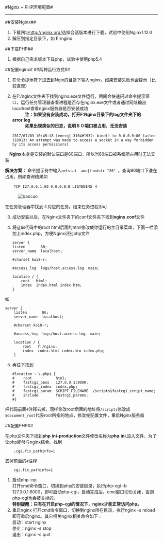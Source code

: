 #Nginx + PHP环境配置#
****
##安装Nginx##
1.	下载网址<http://nginx.org/>选择合适版本进行下载，试验中使用Nginx1.12.0  
2.	解压到指定目录下，如 F:/nginx

##下载PHP##
1.	根据自己需求版本下载php，试验中使用php5.4

##配置nginx#
##两种运行方式##
1.	在命令提示符下进去到Ngin的目录下输入nginx，如果安装失败也会提示（比较直观）  
2.	在F:/nginx文件夹下找到nginx.exe文件运行，期间会快速闪过命令提示窗口，运行任务管理器查看进程是否存在nginx.exe文件或者通过网址输出localhost查看nginx服务器是否安装成功  
 　　　**注：如果没有安装成功，打开F:Nginx目录下的log文件夹下的error.log  
 　　　如果出现类似的日志，说明８０端口被占用，无法安装**　　　　
	
    
		2017/07/03 10:45:18 [emerg] 3104#1932: bind() to 0.0.0.0:80 failed 　　
		(10013: An attempt was made to access a socket in a way forbidden by its access permissions)
        
 　**Nginx**本身是安装的默认端口是80端口，所以当80端口被系统所占用时无法安装  

**解决方案：** 命令提示符中输入`netstat -aon|findstr "80" `，查询80端口下谁在占用，例如查询结果如  

		TCP 127.0.0.1:80 0.0.0.0:0 LISTENING ４　　
　　　![baocuo](http://images.cnitblog.com/blog/433994/201309/11212431-34f1c558a528492fb4b9189b4c005b0f.jpg)　　　　

在任务管理器中找到４对应的任务，结束任务进程即可

3.	成功安装以后，在Nginx文件夹下的conf文件夹下找到**nginx.conf**文件  
4.	将这串代码中的root  html后面的html修改成你运行的主目录菜单，下面一栏添加上index.php，方便Nginx识别php文件


		server {
        listen       80;
        server_name  localhost;

        #charset koi8-r;

        #access_log  logs/host.access.log  main;

        location / {
            root   html;
            index  index.html index.htm;
        }

 如

 	server {
        listen       80;
        server_name  localhost;

        #charset koi8-r;

        #access_log  logs/host.access.log  main;

        location / {
            root   f:/nginx;
            index  index.html index.htm index.php;
        }
5.  再往下找到  


        
        #location ~ \.php$ {
        #    root           html;
        #    fastcgi_pass   127.0.0.1:9000;
        #    fastcgi_index  index.php;
        #    fastcgi_param  SCRIPT_FILENAME  /scripts$fastcgi_script_name;
        #    include        fastcgi_params;
        #}
把代码前面`#`注释去掉，同样修改root后面的地址将`/scripts`修改成`$document_root`代表root所指的地点，修改完配置文件，重启Nginx服务器

##配置PHP##

在php文件夹下找到**php.ini-production**文件修改名称为**php.ini**,进入文件，为了让php能够与nginx结合。找到 

		;cgi.fix_pathinfo=1
去掉前面的`#`注释  

		cgi.fix_pathinfo=1


1.	启动php-cgi  
打开cmd命令窗口，切换到php的安装目录，执行php-cgi -b 127.0.0.1:9000，即可启动php-cgi，启动完成后，cmd窗口切勿关闭，否则php-cgi也会被关掉的。  
**特别提醒：只有在开启php-cgi的情况下，nginx才能正常访问php。**  
2.	重启nginx
打开cmd命令窗口，切换到nginx所在目录，执行nginx -s reload即可重启nginx。其它相关nginx相关命令如下：  
启动：start nginx  
停止：nginx -s stop  
退出：nginx -s quit  